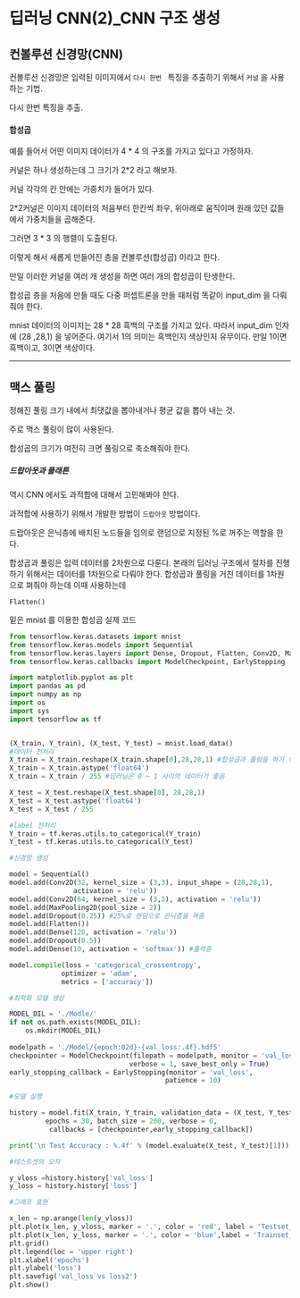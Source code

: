 # 딥러닝 CNN(2)_CNN 구조 생성



## 컨볼루션 신경망(CNN)

컨볼루션 신경망은 입력된 이미지에서 `다시 한번 ` 특징을 추출하기 위해서 `커널` 을 사용하는 기법.

다시 한번 특징을 추출.



#### 합성곱



예를 들어서 어떤 이미지 데이터가 4 * 4 의 구조를 가지고 있다고 가정하자.

커널은 하나 생성하는데 그 크기가 2*2 라고 해보자.

커널 각각의 칸 안에는 가중치가 들어가 있다.

2*2커널은 이미지 데이터의 처음부터 한칸씩 좌우, 위아래로 움직이며 원래 있던 값들에서 가중치들을 곱해준다.

그러면 3 * 3 의 행렬이 도출된다.

이렇게 해서 새롭게 만들어진 층을 컨볼루션(합성곱) 이라고 한다.

만일 이러한 커널을 여러 개 생성을 하면 여러 개의 합성곱이 탄생한다.



합성곱 층을 처음에 만들 때도 다중 퍼셉트론을 만들 때처럼 똑같이 input_dim 을 다뤄줘야 한다.

mnist 데이터의 이미지는 28 * 28 흑백의 구조를 가지고 있다. 따라서 input_dim 인자에 (28 ,28,1) 을 넣어준다. 여기서 1의 의미는 흑백인지 색상인지 유무이다. 만일 1이면 흑백이고, 3이면 색상이다.



<HR>

## 맥스 풀링



정해진 풀링 크기 내에서 최댓값을 뽑아내거나 평균 값을 뽑아 내는 것.

주로 맥스 풀링이 많이 사용된다.



합성곱의 크기가 여전히 크면 풀링으로 축소해줘야 한다.



##### 드랍아웃과 플래튼



역시 CNN 에서도 과적합에 대해서 고민해봐야 한다.

과적합에 사용하기 위해서 개발한 방법이 `드랍아웃` 방법이다.

드랍아웃은 은닉층에 배치된 노드들을 임의로 랜덤으로 지정된 %로 꺼주는 역할을 한다.



합성곱과 풀링은 입력 데이터를 2차원으로 다룬다. 본래의 딥러닝 구조에서 절차를 진행하기 위해서는 데이터를 1차원으로 다뤄야 한다. 합성곱과 풀링을 거친 데이터를 1차원으로 펴줘야 하는데 이때 사용하는데

`Flatten()`



밑은 mnist 를 이용한 합성곱 실제 코드



```python
from tensorflow.keras.datasets import mnist
from tensorflow.keras.models import Sequential
from tensorflow.keras.layers import Dense, Dropout, Flatten, Conv2D, MaxPooling2D
from tensorflow.keras.callbacks import ModelCheckpoint, EarlyStopping

import matplotlib.pyplot as plt
import pandas as pd
import numpy as np
import os
import sys
import tensorflow as tf


(X_train, Y_train), (X_test, Y_test) = mnist.load_data()
#데이터 전처리
X_train = X_train.reshape(X_train.shape[0],28,28,1) #합성곱과 풀링을 하기 위해서 데이터 reshape 하는 듯
X_train = X_train.astype('float64')
X_train = X_train / 255 #딥러닝은 0 ~ 1 사이의 데이터가 좋음

X_test = X_test.reshape(X_test.shape[0], 28,28,1)
X_test = X_test.astype('float64')
X_test = X_test / 255

#label 전처리
Y_train = tf.keras.utils.to_categorical(Y_train)
Y_test = tf.keras.utils.to_categorical(Y_test)

#신경망 생성

model = Sequential()
model.add(Conv2D(32, kernel_size = (3,3), input_shape = (28,28,1),
                activation = 'relu'))
model.add(Conv2D(64, kernel_size = (3,3), activation = 'relu'))
model.add(MaxPooling2D(pool_size = 2))
model.add(Dropout(0.25)) #25%로 랜덤으로 은닉층을 꺼줌
model.add(Flatten())
model.add(Dense(128, activation = 'relu'))
model.add(Dropout(0.5))
model.add(Dense(10, activation = 'softmax')) #출력층

model.compile(loss = 'categorical_crossentropy',
             optimizer = 'adam',
             metrics = ['accuracy'])

#최적화 모델 생성

MODEL_DIL = './Modle/'
if not os.path.exists(MODEL_DIL):
    os.mkdir(MODEL_DIL)
    
modelpath = './Model/{epoch:02d}-{val_loss:.4f}.hdf5'
checkpointer = ModelCheckpoint(filepath = modelpath, monitor = 'val_loss',
                              verbose = 1, save_best_only = True)
early_stopping_callback = EarlyStopping(monitor = 'val_loss',
                                       patience = 10)

#모델 실행

history = model.fit(X_train, Y_train, validation_data = (X_test, Y_test),
         epochs = 30, batch_size = 200, verbose = 0,
          callbacks = [checkpointer,early_stopping_callback])

print('\n Test Accuracy : %.4f' % (model.evaluate(X_test, Y_test)[1]))

#테스트셋의 오차

y_vloss =history.history['val_loss']
y_loss = history.history['loss']

#그래프 표현

x_len = np.arange(len(y_vloss))
plt.plot(x_len, y_vloss, marker = '.', color = 'red', label = 'Testset_loss')
plt.plot(x_len, y_loss, marker = '.', color = 'blue',label = 'Trainset_loss')
plt.grid()
plt.legend(loc = 'upper right')
plt.xlabel('epochs')
plt.ylabel('loss')
plt.savefig('val_loss vs loss2')
plt.show()

```





